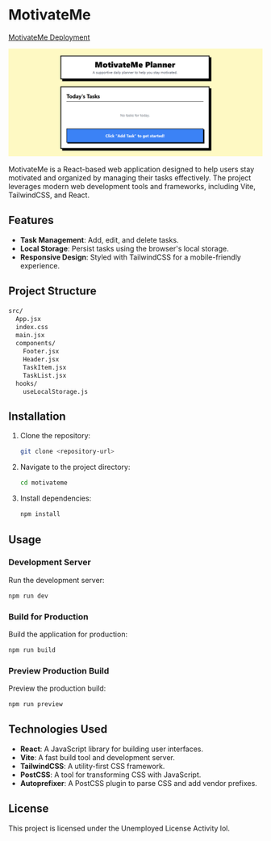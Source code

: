 # MotivateMe

[MotivateMe Deployment](https://motivate-me-neobrutalism-ui-git-main-guzxps-projects.vercel.app?_vercel_share=fw6sWqA0aJvRwNcy7a11anCxIOj6by27)

![Screenshot](thumb/Untitled.png)

MotivateMe is a React-based web application designed to help users stay motivated and organized by managing their tasks effectively. The project leverages modern web development tools and frameworks, including Vite, TailwindCSS, and React.

## Features
- **Task Management**: Add, edit, and delete tasks.
- **Local Storage**: Persist tasks using the browser's local storage.
- **Responsive Design**: Styled with TailwindCSS for a mobile-friendly experience.

## Project Structure
```
src/
  App.jsx
  index.css
  main.jsx
  components/
    Footer.jsx
    Header.jsx
    TaskItem.jsx
    TaskList.jsx
  hooks/
    useLocalStorage.js
```

## Installation
1. Clone the repository:
   ```bash
   git clone <repository-url>
   ```
2. Navigate to the project directory:
   ```bash
   cd motivateme
   ```
3. Install dependencies:
   ```bash
   npm install
   ```

## Usage
### Development Server
Run the development server:
```bash
npm run dev
```

### Build for Production
Build the application for production:
```bash
npm run build
```

### Preview Production Build
Preview the production build:
```bash
npm run preview
```

## Technologies Used
- **React**: A JavaScript library for building user interfaces.
- **Vite**: A fast build tool and development server.
- **TailwindCSS**: A utility-first CSS framework.
- **PostCSS**: A tool for transforming CSS with JavaScript.
- **Autoprefixer**: A PostCSS plugin to parse CSS and add vendor prefixes.

## License
This project is licensed under the Unemployed License Activity lol.




